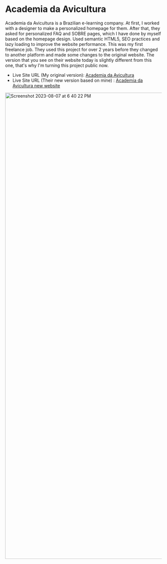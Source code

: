 # Academia da Avicultura

Academia da Avicultura is a Brazilian e-learning company. At first, I worked with a designer to make a personalized homepage for them. After that, they asked for personalized FAQ and SOBRE pages, which I have done by myself based on the homepage design. Used semantic HTML5, SEO practices and lazy loading to improve the website performance. This was my first freelance job. They used this project for over 2 years before they changed to another platform and made some changes to the original website. The version that you see on their website today is slightly different from this one, that's why I'm turning this project public now.

- Live Site URL (My original version): [Academia da Avicultura](https://brunoia.github.io/academia-da-avicultura/)
- Live Site URL (Their new version based on mine) : [Academia da Avicultura new website](https://www.academiadaavicultura.com.br/)

  
<img width="1496" alt="Screenshot 2023-08-07 at 6 40 22 PM" src="https://github.com/brunoia/academia-da-avicultura/assets/57513606/f5ef3e4f-7011-4469-a2de-effce48bf63f">
